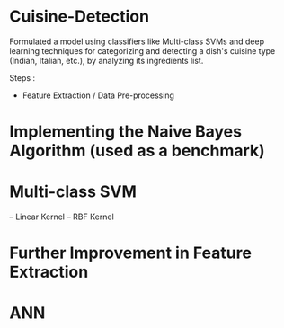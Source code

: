 # Cuisine-Detection
Formulated a model using classifiers like Multi-class SVMs and deep learning techniques for categorizing and detecting a dish's cuisine type (Indian, Italian, etc.), by analyzing its ingredients list.

Steps :

- Feature Extraction / Data Pre-processing

# Implementing the Naive Bayes Algorithm (used as a benchmark)
# Multi-class SVM
– Linear Kernel
– RBF Kernel
# Further Improvement in Feature Extraction
# ANN
